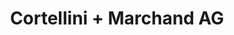 ---
title: "Cortellini + Marchand AG"
url: /birsfelden/cortellini-marchand-ag/
shop: Autowerkstatt
---